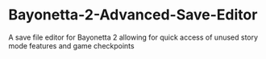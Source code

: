 # Bayonetta-2-Advanced-Save-Editor
A save file editor for Bayonetta 2 allowing for quick access of unused story mode features and game checkpoints
